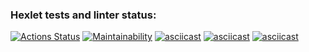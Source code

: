 ### Hexlet tests and linter status:
[![Actions Status](https://github.com/YanaMitrofanova/frontend-project-44/workflows/hexlet-check/badge.svg)](https://github.com/YanaMitrofanova/frontend-project-44/actions)
[![Maintainability](https://api.codeclimate.com/v1/badges/ee89d43ada477df99182/maintainability)](https://codeclimate.com/github/YanaMitrofanova/frontend-project-44/maintainability)
[![asciicast](https://asciinema.org/a/609681.svg)](https://asciinema.org/a/609681)
[![asciicast](https://asciinema.org/a/609768.svg)](https://asciinema.org/a/609768)
[![asciicast](https://asciinema.org/a/609771.svg)](https://asciinema.org/a/609771)